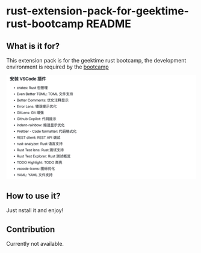 # rust-extension-pack-for-geektime-rust-bootcamp README

<!-- ## Working with Markdown

You can author your README using Visual Studio Code. Here are some useful editor keyboard shortcuts:

* Split the editor (`Cmd+\` on macOS or `Ctrl+\` on Windows and Linux).
* Toggle preview (`Shift+Cmd+V` on macOS or `Shift+Ctrl+V` on Windows and Linux).
* Press `Ctrl+Space` (Windows, Linux, macOS) to see a list of Markdown snippets.

## For more information

* [Visual Studio Code's Markdown Support](http://code.visualstudio.com/docs/languages/markdown)
* [Markdown Syntax Reference](https://help.github.com/articles/markdown-basics/)

**Enjoy!** -->

## What is it for?

This extension pack is for the geektime rust bootcamp, the development environment is required by the [bootcamp](https://github.com/tyr-rust-bootcamp/template?tab=readme-ov-file#%E5%AE%89%E8%A3%85-rust)

![alt text](<Screenshot 2024-04-18 at 20.41.32.png>)

## How to use it?

Just nstall it and enjoy!

## Contribution

Currently not available.